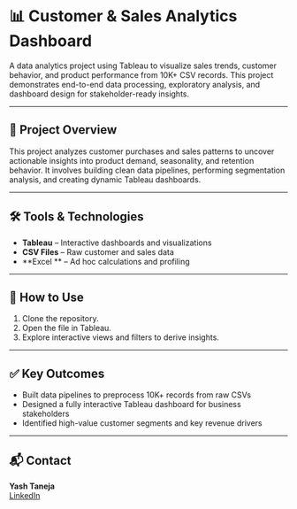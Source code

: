 # 📊 Customer & Sales Analytics Dashboard

A data analytics project using Tableau to visualize sales trends, customer behavior, and product performance from 10K+ CSV records. This project demonstrates end-to-end data processing, exploratory analysis, and dashboard design for stakeholder-ready insights.

---

## 📁 Project Overview

This project analyzes customer purchases and sales patterns to uncover actionable insights into product demand, seasonality, and retention behavior. It involves building clean data pipelines, performing segmentation analysis, and creating dynamic Tableau dashboards.

---

## 🛠 Tools & Technologies

- **Tableau** – Interactive dashboards and visualizations  
- **CSV Files** – Raw customer and sales data  
- **Excel ** – Ad hoc calculations and profiling


---

## 🚀 How to Use

1. Clone the repository.
2. Open the file in Tableau.
3. Explore interactive views and filters to derive insights.

---

## ✅ Key Outcomes

- Built data pipelines to preprocess 10K+ records from raw CSVs  
- Designed a fully interactive Tableau dashboard for business stakeholders  
- Identified high-value customer segments and key revenue drivers

---

## 📬 Contact

**Yash Taneja**  
[LinkedIn](https://www.linkedin.com/in/yash-taneja-07) 

